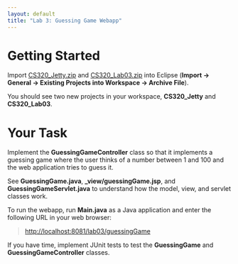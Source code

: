 ```yaml
---
layout: default
title: "Lab 3: Guessing Game Webapp"
---
```


Getting Started
===============

Import [CS320\_Jetty.zip](CS320_Jetty.zip) and [CS320\_Lab03.zip](CS320_Lab03.zip) into Eclipse (**Import &rarr; General &rarr; Existing Projects into Workspace &rarr; Archive File**).

You should see two new projects in your workspace, **CS320\_Jetty** and **CS320\_Lab03**.

Your Task
=========

Implement the **GuessingGameController** class so that it implements a guessing game where the user thinks of a number between 1 and 100 and the web application tries to guess it.

See **GuessingGame.java**, **\_view/guessingGame.jsp**, and **GuessingGameServlet.java** to understand how the model, view, and servlet classes work.

To run the webapp, run **Main.java** as a Java application and enter the following URL in your web browser:

> [http://localhost:8081/lab03/guessingGame](http://localhost:8081/lab03/guessingGame)

If you have time, implement JUnit tests to test the **GuessingGame** and **GuessingGameController** classes.
